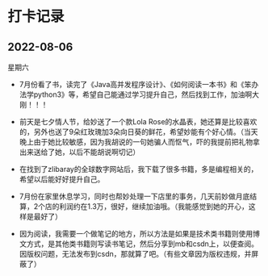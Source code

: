 # 打卡记录

## 2022-08-06

星期六

* 7月份看了书，读完了《Java高并发程序设计》、《如何阅读一本书》和《笨办法学python3》等，希望自己能通过学习提升自己，然后找到工作，加油啊大刚！！！

* 前天是七夕情人节，给妙送了一个款Lola Rose的水晶表，她还算是比较喜欢的，另外也送了9朵红玫瑰加3朵向日葵的鲜花，希望妙能有个好心情。（当天晚上由于她比较敏感，因为我胡说的一句她骗人而怄气，吓的我提前把礼物拿出来送给了她，以后不能胡说啊切记）

* 在找到了zlibaray的全球数字网站后，我下载了很多书籍，多是编程相关的，希望以后能好好提升自己。

* 7月份在家里休息学习，同时也帮妙处理一下店里的事务，几天前妙做月底结算，2个店的利润约在1.3万，很好，继续加油哦。（我能感觉到她的开心，这样是最好了）

* 因为阅读，我需要一个做笔记的地方，所以方法是如果是技术类书籍则使用博文方式，是其他类书籍则写读书笔记，然后分享到mb和csdn上，以便查阅。因版权问题，无法发布到csdn，那就算了吧。（有些文章因为版权违规，并屏蔽了）

  



